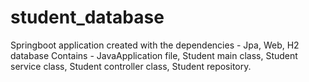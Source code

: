 # student_database
Springboot application created with the dependencies - Jpa, Web, H2 database
Contains - JavaApplication file, Student main class, Student service class, Student controller class, Student repository. 
